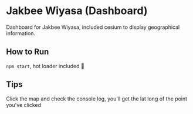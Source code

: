 # Jakbee Wiyasa (Dashboard)

Dashboard for Jakbee Wiyasa, included cesium to display geographical information.

## How to Run

`npm start`, hot loader included 🎉

## Tips

Click the map and check the console log, you'll get the lat long of the point you've clicked
